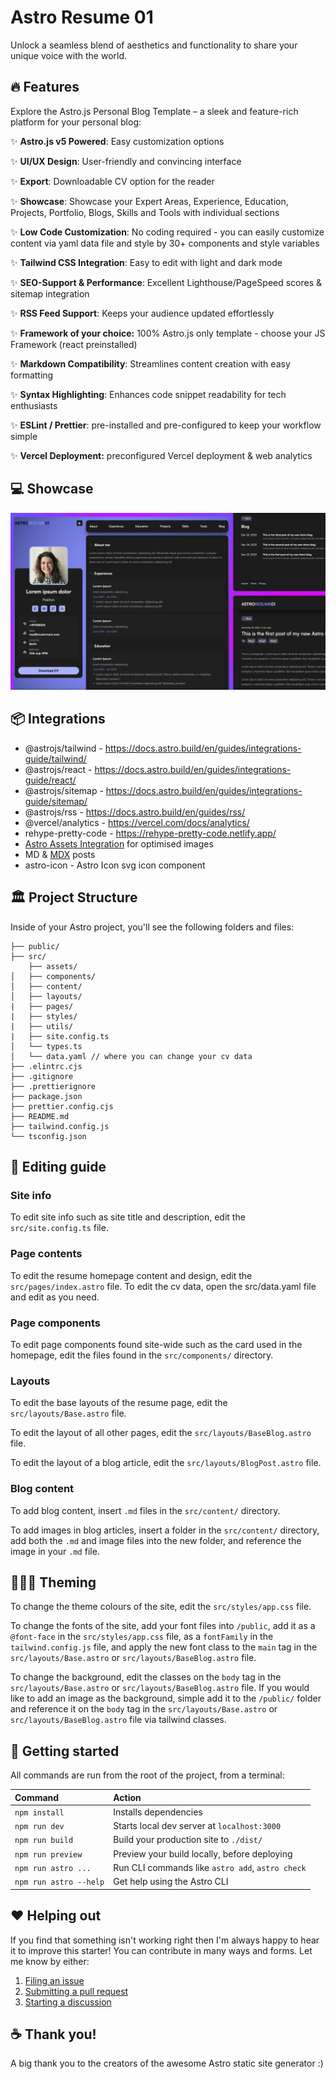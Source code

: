 # Astro Resume 01

Unlock a seamless blend of aesthetics and functionality to share your unique voice with the world.

## 🔥 Features

Explore the Astro.js Personal Blog Template – a sleek and feature-rich platform for your personal blog:

✨ **Astro.js v5 Powered**: Easy customization options

✨ **UI/UX Design**: User-friendly and convincing interface

✨ **Export**: Downloadable CV option for the reader

✨ **Showcase**: Showcase your Expert Areas, Experience, Education, Projects, Portfolio, Blogs, Skills and Tools with individual sections

✨ **Low Code Customization**: No coding required - you can easily customize content via yaml data file and style by 30+ components and style variables

✨ **Tailwind CSS Integration**: Easy to edit with light and dark mode

✨ **SEO-Support & Performance**: Excellent Lighthouse/PageSpeed scores & sitemap integration

✨ **RSS Feed Support**: Keeps your audience updated effortlessly

✨ **Framework of your choice:** 100% Astro.js only template - choose your JS Framework (react preinstalled)

✨ **Markdown Compatibility**: Streamlines content creation with easy formatting

✨ **Syntax Highlighting**: Enhances code snippet readability for tech enthusiasts

✨ **ESLint / Prettier**: pre-installed and pre-configured to keep your workflow simple

✨ **Vercel Deployment:** preconfigured Vercel deployment & web analytics

## 💻 Showcase

![showcase](/showcase/Showcase_black.png 'AstroPress - Resume 01')

## 📦 Integrations

- @astrojs/tailwind - https://docs.astro.build/en/guides/integrations-guide/tailwind/
- @astrojs/react - https://docs.astro.build/en/guides/integrations-guide/react/
- @astrojs/sitemap - https://docs.astro.build/en/guides/integrations-guide/sitemap/
- @astrojs/rss - https://docs.astro.build/en/guides/rss/
- @vercel/analytics - https://vercel.com/docs/analytics/
- rehype-pretty-code - https://rehype-pretty-code.netlify.app/
- [Astro Assets Integration](https://docs.astro.build/en/guides/assets/) for optimised images
- MD & [MDX](https://docs.astro.build/en/guides/markdown-content/#mdx-only-features) posts
- astro-icon - Astro Icon svg icon component

## 🏛️ Project Structure

Inside of your Astro project, you'll see the following folders and files:

```text
├── public/
├── src/
    ├── assets/
│   ├── components/
│   ├── content/
│   ├── layouts/
|   ├── pages/
|   ├── styles/
|   ├── utils/
|   ├── site.config.ts
│   └── types.ts
│   └── data.yaml // where you can change your cv data
├── .elintrc.cjs
├── .gitignore
├── .prettierignore
├── package.json
├── prettier.config.cjs
├── README.md
├── tailwind.config.js
└── tsconfig.json
```

## 📝 Editing guide

### Site info

To edit site info such as site title and description, edit the `src/site.config.ts` file.

### Page contents

To edit the resume homepage content and design, edit the `src/pages/index.astro` file.
To edit the cv data, open the src/data.yaml file and edit as you need.

### Page components

To edit page components found site-wide such as the card used in the homepage, edit the files found in the `src/components/` directory.

### Layouts

To edit the base layouts of the resume page, edit the `src/layouts/Base.astro` file.

To edit the layout of all other pages, edit the `src/layouts/BaseBlog.astro` file.

To edit the layout of a blog article, edit the `src/layouts/BlogPost.astro` file.

### Blog content

To add blog content, insert `.md` files in the `src/content/` directory.

To add images in blog articles, insert a folder in the `src/content/` directory, add both the `.md` and image files into the new folder, and reference the image in your `.md` file.

## 👨🏻‍🎨 Theming

To change the theme colours of the site, edit the `src/styles/app.css` file.

To change the fonts of the site, add your font files into `/public`, add it as a `@font-face` in the `src/styles/app.css` file, as a `fontFamily` in the `tailwind.config.js` file, and apply the new font class to the `main` tag in the `src/layouts/Base.astro` or `src/layouts/BaseBlog.astro` file.

To change the background, edit the classes on the `body` tag in the `src/layouts/Base.astro` or `src/layouts/BaseBlog.astro` file. If you would like to add an image as the background, simple add it to the `/public/` folder and reference it on the `body` tag in the `src/layouts/Base.astro` or `src/layouts/BaseBlog.astro` file via tailwind classes. 

## 🚀 Getting started

All commands are run from the root of the project, from a terminal:

| Command                | Action                                           |
| :--------------------- | :----------------------------------------------- |
| `npm install`          | Installs dependencies                            |
| `npm run dev`          | Starts local dev server at `localhost:3000`      |
| `npm run build`        | Build your production site to `./dist/`          |
| `npm run preview`      | Preview your build locally, before deploying     |
| `npm run astro ...`    | Run CLI commands like `astro add`, `astro check` |
| `npm run astro --help` | Get help using the Astro CLI                     |

## ❤️ Helping out

If you find that something isn't working right then I'm always happy to hear it to improve this starter! You can contribute in many ways and forms. Let me know by either:

1. [Filing an issue](https://github.com/nicdun/astro-resume/issues)
2. [Submitting a pull request](https://github.com/nicdun/astro-resume/pulls)
3. [Starting a discussion](https://github.com/nicdun/astro-resume/discussions)

## ☕ Thank you!
A big thank you to the creators of the awesome Astro static site generator :)
